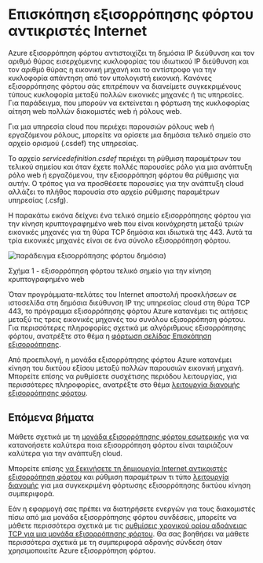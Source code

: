 
<properties
   pageTitle="Internet αντικριστές Επισκόπηση εξισορρόπησης φόρτου | Microsoft Azure "
   description="Επισκόπηση για αντικριστές εξισορρόπηση φόρτου και τις δυνατότητές του Internet. Πώς λειτουργεί μια μονάδα εξισορρόπησης φόρτου για Azure χρησιμοποιώντας εικονικές μηχανές και τις υπηρεσίες cloud."
   services="load-balancer"
   documentationCenter="na"
   authors="sdwheeler"
   manager="carmonm"
   editor="tysonn" />
<tags
   ms.service="load-balancer"
   ms.devlang="na"
   ms.topic="article"
   ms.tgt_pltfrm="na"
   ms.workload="infrastructure-services"
   ms.date="10/24/2016"
   ms.author="sewhee" />


# <a name="internet-facing-load-balancer-overview"></a>Επισκόπηση εξισορρόπησης φόρτου αντικριστές Internet

Azure εξισορρόπηση φόρτου αντιστοιχίζει τη δημόσια IP διεύθυνση και τον αριθμό θύρας εισερχόμενης κυκλοφορίας του ιδιωτικού IP διεύθυνση και τον αριθμό θύρας η εικονική μηχανή και το αντίστροφο για την κυκλοφορία απάντηση από τον υπολογιστή εικονική. Κανόνες εξισορρόπησης φόρτου σάς επιτρέπουν να διανείμετε συγκεκριμένους τύπους κυκλοφορία μεταξύ πολλών εικονικές μηχανές ή τις υπηρεσίες. Για παράδειγμα, που μπορούν να εκτείνεται η φόρτωση της κυκλοφορίας αίτηση web πολλών διακομιστές web ή ρόλους web.

Για μια υπηρεσία cloud που περιέχει παρουσιών ρόλους web ή εργαζόμενου ρόλους, μπορείτε να ορίσετε μια δημόσια τελικό σημείο στο αρχείο ορισμού (.csdef) της υπηρεσίας.

Το αρχείο _servicedefinition.csdef_ περιέχει τη ρύθμιση παραμέτρων του τελικού σημείου και όταν έχετε πολλές παρουσίες ρόλο για μια ανάπτυξη ρόλο web ή εργαζόμενου, την εξισορρόπηση φόρτου θα ρύθμισης για αυτήν. Ο τρόπος για να προσθέσετε παρουσίες για την ανάπτυξη cloud αλλάζει το πλήθος παρουσία στο αρχείο ρύθμισης παραμέτρων υπηρεσίας (.csfg).

Η παρακάτω εικόνα δείχνει ένα τελικό σημείο εξισορρόπησης φόρτου για την κίνηση κρυπτογραφημένο web που είναι κοινόχρηστη μεταξύ τριών εικονικές μηχανές για τη θύρα TCP δημόσια και ιδιωτικά της 443. Αυτά τα τρία εικονικές μηχανές είναι σε ένα σύνολο εξισορρόπηση φόρτου.

![παράδειγμα εξισορρόπησης φόρτου δημόσια](./media/load-balancer-internet-overview/IC727496.png))

Σχήμα 1 - εξισορρόπηση φόρτου τελικό σημείο για την κίνηση κρυπτογραφημένο web

Όταν προγράμματα-πελάτες του Internet αποστολή προσκλήσεων σε ιστοσελίδα στη δημόσια διεύθυνση IP της υπηρεσίας cloud στη θύρα TCP 443, το πρόγραμμα εξισορρόπησης φόρτου Azure κατανέμει τις αιτήσεις μεταξύ τις τρεις εικονικές μηχανές του συνόλου εξισορρόπηση φόρτου. Για περισσότερες πληροφορίες σχετικά με αλγόριθμους εξισορρόπησης φόρτου, ανατρέξτε στο θέμα η [φόρτωση σελίδας Επισκόπηση εξισορρόπησης](load-balancer-overview.md#load-balancer-features).

Από προεπιλογή, η μονάδα εξισορρόπησης φόρτου Azure κατανέμει κίνηση του δικτύου εξίσου μεταξύ πολλών παρουσιών εικονική μηχανή. Μπορείτε επίσης να ρυθμίσετε συσχέτισης περιόδου λειτουργίας, για περισσότερες πληροφορίες, ανατρέξτε στο θέμα [λειτουργία διανομής εξισορρόπησης φόρτου](load-balancer-distribution-mode.md).

## <a name="next-steps"></a>Επόμενα βήματα

Μάθετε σχετικά με τη [μονάδα εξισορρόπησης φόρτου εσωτερικής](load-balancer-internal-overview.md) για να κατανοήσετε καλύτερα ποια εξισορρόπηση φόρτου είναι ταιριάζουν καλύτερα για την ανάπτυξη cloud.

Μπορείτε επίσης [να ξεκινήσετε τη δημιουργία Internet αντικριστές εξισορρόπηση φόρτου](load-balancer-get-started-internet-arm-ps.md) και ρύθμιση παραμέτρων τι τύπο [λειτουργία διανομής](load-balancer-distribution-mode.md) για μια συγκεκριμένη φόρτωσης εξισορρόπησης δικτύου κίνηση συμπεριφορά.

Εάν η εφαρμογή σας πρέπει να διατηρήσετε ενεργών για τους διακομιστές πίσω από μια μονάδα εξισορρόπησης φόρτου συνδέσεις, μπορείτε να μάθετε περισσότερα σχετικά με τις [ρυθμίσεις χρονικού ορίου αδράνειας TCP για μια μονάδα εξισορρόπησης φόρτου](load-balancer-tcp-idle-timeout.md). Θα σας βοηθήσει να μάθετε περισσότερα σχετικά με τη συμπεριφορά αδρανής σύνδεση όταν χρησιμοποιείτε Azure εξισορρόπηση φόρτου.
